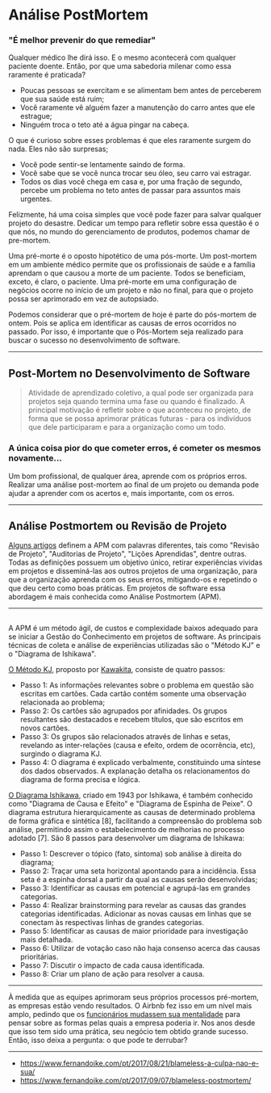 # Análise PostMortem


### "É melhor prevenir do que remediar"

Qualquer médico lhe dirá isso. E o mesmo acontecerá com qualquer paciente doente. Então, por que uma sabedoria milenar como essa raramente é praticada?

- Poucas pessoas se exercitam e se alimentam bem antes de perceberem que sua saúde está ruim;
- Você raramente vê alguém fazer a manutenção do carro antes que ele estrague;
- Ninguém troca o teto até a água pingar na cabeça.

O que é curioso sobre esses problemas é que eles raramente surgem do nada. Eles não são surpresas;

- Você pode sentir-se lentamente saindo de forma.
- Você sabe que se você nunca trocar seu óleo, seu carro vai estragar.
- Todos os dias você chega em casa e, por uma fração de segundo, percebe um problema no teto antes de passar para assuntos mais urgentes.

Felizmente,  há uma coisa simples que você pode fazer para salvar qualquer projeto do desastre. Dedicar um tempo para refletir sobre essa questão é o que nós, no mundo do gerenciamento de produtos, podemos chamar de pre-mortem.

Uma pré-morte é o oposto hipotético de uma pós-morte. Um post-mortem em um ambiente médico permite que os profissionais de saúde e a família aprendam o que causou a morte de um paciente. Todos se beneficiam, exceto, é claro, o paciente. Uma pré-morte em uma configuração de negócios ocorre no início de um projeto e não no final, para que o projeto possa ser aprimorado em vez de autopsiado.

Podemos considerar que o pré-mortem de hoje é parte do pós-mortem de ontem. Pois se aplica em identificar as causas de erros ocorridos no passado. Por isso, é importante que o Pós-Mortem seja realizado para buscar o sucesso no desenvolvimento de software.

---------

## Post-Mortem no Desenvolvimento de Software
> Atividade de aprendizado coletivo, a qual pode ser organizada para projetos seja quando  termina uma fase ou quando é finalizado. A principal motivação é refletir sobre o que aconteceu no projeto, de forma que se possa aprimorar práticas futuras - para os indivíduos que dele participaram e para a organização como um todo.

### A única coisa pior do que cometer erros, é cometer os mesmos novamente...



Um bom profissional, de qualquer área, aprende com os próprios erros. Realizar uma análise post-mortem ao final de um projeto ou demanda pode ajudar a aprender com os acertos e, mais importante, com os erros.

---


## Análise Postmortem ou Revisão de Projeto

[Alguns artigos](https://citeseerx.ist.psu.edu/viewdoc/download?doi=10.1.1.19.9762&rep=rep1&type=pdf)  definem  a  APM  com  palavras  diferentes,  tais  como  "Revisão  de Projeto",  "Auditorias  de   Projeto",  "Lições  Aprendidas",  dentre   outras.   Todas  as  definições possuem  um  objetivo  único,  retirar  experiências  vividas  em  projetos  e  disseminá-las aos outros  projetos  de  uma  organização,  para  que  a  organização  aprenda  com  os  seus  erros, mitigando-os  e  repetindo  o  que  deu  certo  como  boas  práticas.  Em  projetos  de  software  essa abordagem é mais conhecida como Análise Postmortem (APM).



---


## 

A  APM  é  um  método  ágil,  de  custos  e  complexidade  baixos  adequado para se iniciar a Gestão do Conhecimento em projetos de software. As principais técnicas de coleta e análise de experiências utilizadas são o "Método KJ" e o "Diagrama de Ishikawa".

[O Método KJ](https://www.researchgate.net/publication/243785588_The_KJ_Method_A_Technique_for_Analyzing_Data_Derived_from_Japanese_Ethnology#:~:text=The%20KJ%20method%20is%20a,writing%20of%20explanations.%20...), proposto por [Kawakita](https://www.google.com/search?q=Jiro+Kawakita&sourceid=chrome&ie=UTF-8), consiste de quatro passos:
- Passo  1: As  informações  relevantes  sobre o problema  em  questão  são  escritas  em cartões. Cada cartão contém somente uma observação relacionada ao problema;
- Passo   2: Os   cartões   são   agrupados   por   afinidades.   Os   grupos   resultantes   são destacados e recebem títulos, que são escritos em novos cartões.
- Passo  3: Os  grupos  são  relacionados  através  de  linhas  e  setas,  revelando  as  inter-relações (causa e efeito, ordem de ocorrência, etc), surgindo o diagrama KJ.
- Passo  4: O  diagrama  é  explicado  verbalmente,  constituindo  uma  síntese  dos  dados observados. A explanação detalha os relacionamentos do diagrama de forma precisa e lógica.

[O  Diagrama  Ishikawa](https://www.siteware.com.br/metodologias/diagrama-de-ishikawa/),  criado  em  1943  por  Ishikawa,  é  também  conhecido  como "Diagrama  de  Causa  e  Efeito"  e  "Diagrama  de  Espinha  de  Peixe".  O  diagrama  estrutura hierarquicamente  as  causas  de  determinado  problema  de  forma  gráfica  e  sintética  [8], facilitando  a  compreensão  do  problema  sob  análise,  permitindo  assim  o  estabelecimento  de melhorias no processo adotado [7].
São 8 passos para desenvolver um diagrama de Ishikawa:
- Passo 1: Descrever o tópico (fato, sintoma) sob análise à direita do diagrama;
- Passo 2: Traçar uma seta horizontal apontando para a incidência. Essa seta é a espinha dorsal a partir da qual as causas serão desenvolvidas;
- Passo 3: Identificar as causas em potencial e agrupá-las em grandes categorias.
- Passo  4:  Realizar brainstorming   para   revelar  as  causas  das  grandes  categorias identificadas.  Adicionar  as  novas  causas  em  linhas  que  se conectam  às  respectivas  linhas  de grandes categorias.
- Passo 5: Identificar as causas de maior prioridade para investigação mais detalhada.
- Passo 6: Utilizar de votação caso não haja consenso acerca das causas prioritárias.
- Passo 7: Discutir o impacto de cada causa identificada.
- Passo 8: Criar um plano de ação para resolver a causa.

------------------------------

À medida que as equipes aprimoram seus próprios processos pré-mortem, as empresas estão vendo resultados. O Airbnb fez isso em um nível mais amplo, pedindo que os [funcionários mudassem sua mentalidade](https://www.inc.com/adam-vaccaro/airbnb-demise.html) para pensar sobre as formas pelas quais a empresa poderia ir. Nos anos desde que isso tem sido uma prática, seu negócio tem obtido grande sucesso. Então, isso deixa a pergunta: o que pode te derrubar?

----
- https://www.fernandoike.com/pt/2017/08/21/blameless-a-culpa-nao-e-sua/
- https://www.fernandoike.com/pt/2017/09/07/blameless-postmortem/
